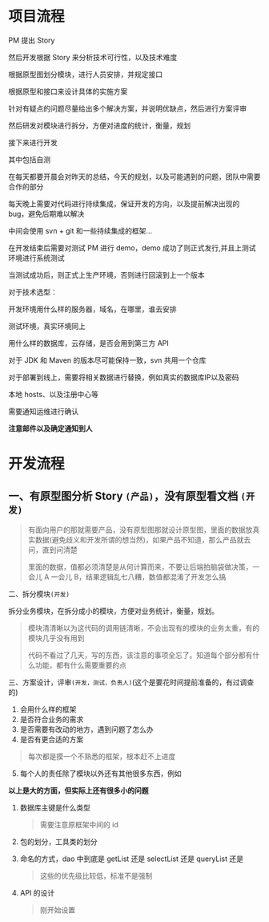 # 项目流程

 PM 提出 Story

然后开发根据 Story 来分析技术可行性，以及技术难度

根据原型图划分模块，进行人员安排，并规定接口

根据原型和接口来设计具体的实施方案

针对有疑点的问题尽量给出多个解决方案，并说明优缺点，然后进行方案评审

然后研发对模块进行拆分，方便对进度的统计，衡量，规划

接下来进行开发

其中包括自测



在每天都要开晨会对昨天的总结，今天的规划，以及可能遇到的问题，团队中需要合作的部分

每天晚上需要对代码进行持续集成，保证开发的方向，以及提前解决出现的 bug，避免后期难以解决

中间会使用 svn + git 和一些持续集成的框架...

在开发结束后需要对测试 PM 进行 demo，demo 成功了则正式发行,并且上测试环境进行系统测试

当测试成功后，则正式上生产环境，否则进行回滚到上一个版本





对于技术选型：

开发环境用什么样的服务器，域名，在哪里，谁去安排

测试环境，真实环境同上

用什么样的数据库，云存储，是否会用到第三方 API

对于 JDK 和 Maven 的版本尽可能保持一致，svn 共用一个仓库





对于部署到线上，需要将相关数据进行替换，例如真实的数据库IP以及密码

本地 hosts、以及注册中心等

需要通知运维进行确认



**注意邮件以及确定通知到人**







# 开发流程

## 一、有原型图分析 Story ``(产品)``，没有原型看文档 ``(开发) ``

> 有面向用户的那就需要产品，没有原型图那就设计原型图，里面的数据放真实数据(避免歧义和开发所谓的想当然)，如果产品不知道，那么产品就去问，直到问清楚
>
> 里面的数据，值都必须清楚是从何计算而来，不要让后端拍脑袋做决策，一会儿 A 一会儿 B，结果逻辑乱七八糟，数值都混淆了开发怎么搞



二、拆分模块``(开发)``

拆分业务模块，在拆分成小的模块，方便对业务统计，衡量，规划。

> 模块清清晰以为这代码的调用链清晰，不会出现有的模块的业务太重，有的模块几乎没有用到
>
> 代码不看过了几天，写的东西，该注意的事项全忘了。知道每个部分都有什么功能，都有什么需要重要的点



三、方案设计，评审``(开发，测试，负责人)``(这个是要花时间提前准备的，有过调查的)

1. 会用什么样的框架
2. 是否符合业务的需求
3. 是否需要有改动的地方，遇到问题了怎么办
4. 是否有更合适的方案

> 每次都是摸一个不熟悉的框架，根本赶不上进度

5. 每个人的责任除了模块以外还有其他很多东西，例如

**以上是大的方面，但实际上还有很多小的问题**

1. 数据库主键是什么类型

   > 需要注意原框架中间的 id

2. 包的划分，工具类的划分

   > 

3. 命名的方式，dao 中到底是 getList 还是 selectList 还是 queryList 还是

   > 这些的优先级比较低，标准不是强制

4. API 的设计

   > 刚开始设置






